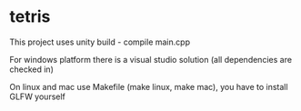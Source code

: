 # tetris

This project uses unity build - compile main.cpp

For windows platform there is a visual studio solution (all dependencies are checked in)

On linux and mac use Makefile (make linux, make mac), you have to install GLFW yourself
